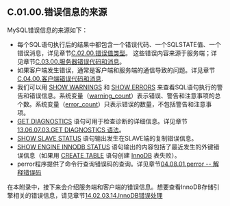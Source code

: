 ## C.01.00.错误信息的来源

MySQL错误信息的来源如下：

* 每个SQL语句执行后的结果中都包含一个错误代码、一个SQLSTATE值、一个错误消息，详见章节[C.02.00.错误值类型][C.02.00]。 这些错误内容来源于服务端；详见章节[C.03.00.服务器错误代码和消息][C.03.00]。
* 如果客户端发生错误，通常是客户端和服务端的通信导致的问题。详见章节[C.04.00.客户端错误代码和消息][C.04.00].
* 我们可以用 [SHOW WARNINGS][] 和 [SHOW ERRORS][] 来查看SQL语句执行的警告和错误信息。系统变量（[warning\_count][warning_count]）表示错误、警告和注意事项的总个数。系统变量（[error\_count][error_count]）只表示错误的数量，不包括警告和注意事项。
* [GET DIAGNOSTICS][] 语句可用于检查诊断的详细信息。详见章节[13.06.07.03.GET DIAGNOSTICS 语法][13.06.07.03]。
* [SHOW SLAVE STATUS][] 语句输出发生在SLAVE端的复制错误信息。
* [SHOW ENGINE INNODB STATUS][] 语句输出的内容包括了最近发生的外键错误信息（如果用 [CREATE TABLE][] 语句创建 [InnoDB][] 表失败）。
* perror程序提供了命令行查询错误码的查询。详见章节[04.08.01.perror -- 解释错误码][04.08.01]

在本附录中，接下来会介绍服务端和客户端的错误信息。想要查看InnoDB存储引擎相关的错误信息，请见章节[14.02.03.14.InnoDB错误处理][14.02.03.14]

[C.02.00]:./C.02.00_Types_of_Error_Values.md
[C.03.00]:./C.03.00_Server_Error_Codes_and_Messages.md
[C.04.00]:./C.04.00_Client_Error_Codes_and_Messages.md
[13.06.07.03]:../Chapter_13/13.06.07_Condition_Handling.md#13.06.07.03
[04.08.01]:../Chapter_04/04.08.01_perror_Explain_Error_Codes.md
[14.02.03.14]:../Chapter_14/14.02.03_InnoDB_Concepts_and_Architecture.md#14.02.03.14
[SHOW WARNINGS]:../Chapter_13/Chapter_13/13.07.05_SHOW_Syntax.md#13.07.05.41
[SHOW ERRORS]:../Chapter_13/Chapter_13/13.07.05_SHOW_Syntax.md#13.7.5.18
[warning_count]:../Chapter_05/05.01.04_Server_System_Variables.md#warning_count
[error_count]:../Chapter_05/05.01.04_Server_System_Variables.md#error_count
[GET DIAGNOSTICS]:../Chapter_13/13.06.07_Condition_Handling.md#13.06.07.03
[SHOW SLAVE STATUS]:../Chapter_13/13.07.05_SHOW_Syntax.md#13.07.05.35
[SHOW ENGINE INNODB STATUS]:../Chapter_13/13.07.05_SHOW_Syntax.md#13.07.05.16
[CREATE TABLE]:../Chapter_13/13.01.17_CREATE_TABLE_Syntax.md
[InnoDB]:../Chapter_14/14.02.00_the_innodb_storage_engine.md